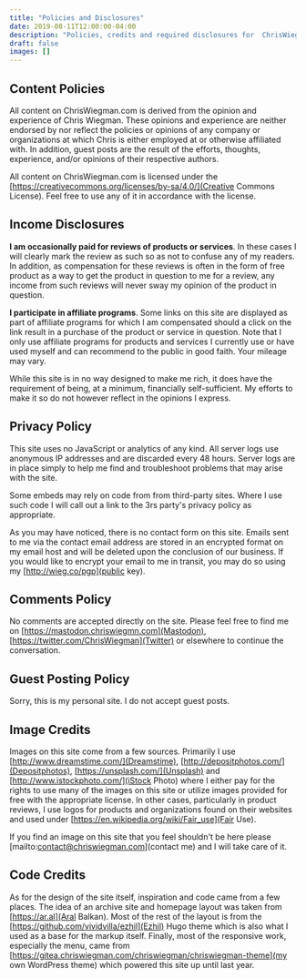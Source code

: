```yaml
---
title: "Policies and Disclosures"
date: 2019-08-11T12:00:00-04:00
description: "Policies, credits and required disclosures for  ChrisWiegman.com."
draft: false
images: []
---
```


## Content Policies

All content on ChrisWiegman.com is derived from the opinion and experience of Chris Wiegman. These opinions and experience are neither endorsed by nor reflect the policies or opinions of any company or organizations at which Chris is either employed at or otherwise affiliated with. In addition, guest posts are the result of the efforts, thoughts, experience, and/or opinions of their respective authors.

All content on ChrisWiegman.com is licensed under the [https://creativecommons.org/licenses/by-sa/4.0/](Creative Commons License). Feel free to use any of it in accordance with the license.

## Income Disclosures

__I am occasionally paid for reviews of products or services__. In these cases I will clearly mark the review as such so as not to confuse any of my readers. In addition, as compensation for these reviews is often in the form of free product as a way to get the product in question to me for a review, any income from such reviews will never sway my opinion of the product in question.

__I participate in affiliate programs__. Some links on this site are displayed as part of affiliate programs for which I am compensated should a click on the link result in a purchase of the product or service in question. Note that I only use affiliate programs for products and services I currently use or have used myself and can recommend to the public in good faith. Your mileage may vary.

While this site is in no way designed to make me rich, it does have the requirement of being, at a minimum, financially self-sufficient. My efforts to make it so do not however reflect in the opinions I express.

## Privacy Policy

This site uses no JavaScript or analytics of any kind. All server logs use anonymous IP addresses and are discarded every 48 hours. Server logs are in place simply to help me find and troubleshoot problems that may arise with the site.

Some embeds may rely on code from from third-party sites. Where I use such code I will call out a link to the 3rs party's privacy policy as appropriate.

As you may have noticed, there is no contact form on this site. Emails sent to me via the contact email address are stored in an encrypted format on my email host and will be deleted upon the conclusion of our business. If you would like to encrypt your email to me in transit, you may do so using my [http://wieg.co/pgp](public key).

## Comments Policy

No comments are accepted directly on the site. Please feel free to find me on [https://mastodon.chriswiegmn.com](Mastodon), [https://twitter.com/ChrisWiegman](Twitter) or elsewhere to continue the conversation.

## Guest Posting Policy

Sorry, this is my personal site. I do not accept guest posts.

## Image Credits

Images on this site come from a few sources. Primarily I use [http://www.dreamstime.com/](Dreamstime), [http://depositphotos.com/](Depositphotos), [https://unsplash.com/](Unsplash) and [http://www.istockphoto.com/](iStock Photo) where I either pay for the rights to use many of the images on this site or utilize images provided for free with the appropriate license. In other cases, particularly in product reviews, I use logos for products and organizations found on their websites and used under [https://en.wikipedia.org/wiki/Fair_use](Fair Use).

If you find an image on this site that you feel shouldn't be here please [mailto:contact@chriswiegman.com](contact me) and I will take care of it.

## Code Credits

As for the design of the site itself, inspiration and code came from a few places. The idea of an archive site and homepage layout was taken from [https://ar.al](Aral Balkan). Most of the rest of the layout is from the [https://github.com/vividvilla/ezhil](Ezhil) Hugo theme which is also what I used as a base for the markup itself. Finally, most of the responsive work, especially the menu, came from [https://gitea.chriswiegman.com/chriswiegman/chriswiegman-theme](my own WordPress theme) which powered this site up until last year.
